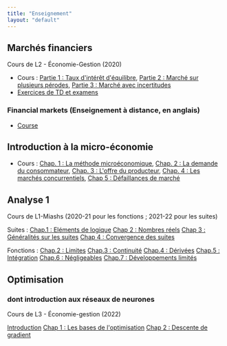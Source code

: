 ```yaml
---
title: "Enseignement"
layout: "default"
---
```


## Marchés financiers

Cours de L2 - &Eacute;conomie-Gestion (2020)

- Cours : [Partie 1 : Taux d'intérêt d'équilibre](https://cloud.univ-grenoble-alpes.fr/index.php/s/sZPySzjbZcHPDjB), [Partie 2 : Marché sur plusieurs pérodes](https://cloud.univ-grenoble-alpes.fr/index.php/s/PP5HZJt2idMjXz5), [Partie 3 : Marché avec incertitudes](https://cloud.univ-grenoble-alpes.fr/index.php/s/WH369ei52ikDnT3)
- <a href="https://cloud.univ-grenoble-alpes.fr/index.php/s/FXoii3DGpZXDJCY">Exercices de TD et examens</a>

### Financial markets (Enseignement à distance, en anglais)

- [Course](https://cloud.univ-grenoble-alpes.fr/index.php/s/jNLEtZpBJngA9s6)

## Introduction à la micro-économie

- Cours : [Chap. 1 : La méthode microéconomique](https://cloud.univ-grenoble-alpes.fr/index.php/s/qyRXyasmMHQbk2P), [Chap. 2 : La demande du consommateur](https://cloud.univ-grenoble-alpes.fr/index.php/s/5JDafjySab8G8y5), [Chap. 3 : L'offre du producteur](https://cloud.univ-grenoble-alpes.fr/index.php/s/PLPqCDAgbHg4SCi), [Chap. 4 : Les marchés concurrentiels](https://cloud.univ-grenoble-alpes.fr/index.php/s/naKYegdAzp4RB6E), [Chap 5 : Défaillances de marché](https://cloud.univ-grenoble-alpes.fr/index.php/s/ep4rnxXg25g8rp7)

## Analyse 1

Cours de L1-Miashs (2020-21 pour les fonctions ; 2021-22 pour les suites)

Suites : [Chap.1 : Eléments de logique](https://cloud.univ-grenoble-alpes.fr/index.php/s/zRJtBokP5zTs6Rz)
[Chap 2 : Nombres réels](https://cloud.univ-grenoble-alpes.fr/index.php/s/A3BSYDNtXpCajCn)
[Chap 3 : Généralités sur les suites](https://cloud.univ-grenoble-alpes.fr/index.php/s/5kkYPcB5RRrnHrK)
[Chap 4 : Convergence des suites](https://cloud.univ-grenoble-alpes.fr/index.php/s/ezcmzN5P55Fe4Ps)

Fonctions : [Chap.2 : Limites](https://cloud.univ-grenoble-alpes.fr/index.php/s/BXpaWL9yCrJZKJ3)
[Chap.3 : Continuité](https://cloud.univ-grenoble-alpes.fr/index.php/s/XR28RAYZkHAkfpS)
[Chap.4 : Dérivées](https://cloud.univ-grenoble-alpes.fr/index.php/s/soCnewZxams6HDi)
[Chap.5 : Intégration](https://cloud.univ-grenoble-alpes.fr/index.php/s/RHWtofpyykqcDTx)
[Chap.6 : Négligeables](https://cloud.univ-grenoble-alpes.fr/index.php/s/cs2ZjnTAiGNj47q)
[Chap.7 : Développements limités](https://cloud.univ-grenoble-alpes.fr/index.php/s/GPCFE3k9SxJYrci)

## Optimisation
### dont introduction aux réseaux de neurones

Cours de L3 - &Eacute;conomie-gestion (2022)

[Introduction](https://cloud.univ-grenoble-alpes.fr/index.php/s/CCZdkL3Y9YHxTLG)
[Chap 1 : Les bases de l'optimisation](https://cloud.univ-grenoble-alpes.fr/index.php/s/jNLEtZpBJngA9s6)
[Chap 2 : Descente de gradient](https://cloud.univ-grenoble-alpes.fr/index.php/s/JK3cnktYn8oXEtd)
